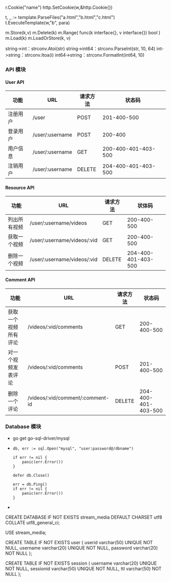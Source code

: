 r.Cookie("name")
http.SetCookie(w,&http.Cookie{})

t, _ := template.ParseFiles("a.html","b.html","c.html")
t.ExecuteTemplate(w,"b", para)

m.Store(k,v)
m.Delete(k)
m.Range( func(k interface{}, v interface{}) bool  )
m.Load(k)
m.LoadOrStore(k, v)

string->int：strconv.Atoi(str)
string->int64：strconv.ParseInt(str, 10, 64)
int->string：strconv.Itoa(i)
int64->string：strconv.FormatInt(int64, 10)

### API 模块

#### User API

| 功能     | URL             | 请求方法 | 状态码              |
| -------- | --------------- | -------- | ------------------- |
| 注册用户 | /user           | POST     | 201-400-500         |
| 登录用户 | /user/:username | POST     | 200-400             |
| 用户信息 | /user/:username | GET      | 200-400-401-403-500 |
| 注销用户 | /user/:username | DELETE   | 204-400-401-403-500 |

#### Resource API

| 功能         | URL                         | 请求方法 | 状体码              |
| ------------ | --------------------------- | -------- | ------------------- |
| 列出所有视频 | /user/:username/videos      | GET      | 200-400-500         |
| 获取一个视频 | /user/:username/videos/:vid | GET      | 200-400-500         |
| 删除一个视频 | /user/:username/videos/:vid | DELETE   | 204-400-401-403-500 |

#### Comment API

| 功能                 | URL                              | 请求方法 | 状态码              |
| -------------------- | -------------------------------- | -------- | ------------------- |
| 获取一个视频所有评论 | /videos/:vid/comments            | GET      | 200-400-500         |
| 对一个视频发表评论   | /videos/:vid/comments            | POST     | 201-400-500         |
| 删除一个评论         | /videos/:vid/comment/:comment-id | DELETE   | 204-400-401-403-500 |



### Database 模块

* go get go-sql-driver/mysql

* ```
  db, err := sql.Open("mysql", "user:password@/dbname")
  
  if err != nil {
      panic(err.Error())
  }
  
  defer db.Close()
  
  err = db.Ping()
  if err != nil {
      panic(err.Error())
  }
  ```

*

CREATE DATABASE IF NOT EXISTS stream_media
DEFAULT CHARSET utf8
COLLATE utf8_general_ci;

USE stream_media;

CREATE TABLE IF NOT EXISTS user (
    userid varchar(50) UNIQUE NOT NULL,
    username varchar(20) UNIQUE NOT NULL,
    password varchar(20) NOT NULL
);

CREATE TABLE IF NOT EXISTS session (
    username varchar(20) UNIQUE NOT NULL,
    sessionid varchar(50) UNIQUE NOT NULL,
    ttl varchar(50) NOT NULL
);